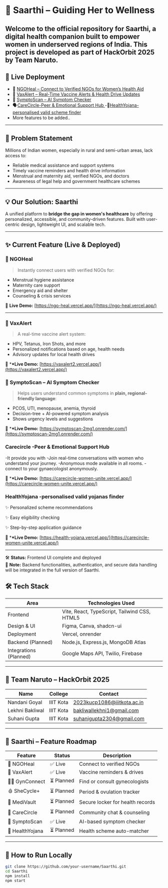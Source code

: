 # 🌿 Saarthi – Guiding Her to Wellness

## Welcome to the official repository for **Saarthi**, a digital health companion built to empower women in underserved regions of India. This project is developed as part of **HackOrbit 2025** by **Team Naruto**.

## 🚀 Live Deployment

- 🧕 [NGOHeal – Connect to Verified NGOs for Women’s Health Aid](https://ngo-heal.vercel.app/)
- 💉 [VaxAlert – Real-Time Vaccine Alerts & Health Drive Updates](https://vaxalert2.vercel.app/)
- 🧠 [SymptoScan – AI Symptom Checker](https://symptoscan-2mg1.onrender.com/)
- 🗣[CareCircle-Peer & Emotional Support Hub ](https://carecircle-women-unite.vercel.app/)
  -📜[HealthYojana-personalised valid scheme finder ](https://health-yojana.vercel.app/)
- More features to be added..

---

## 🎯 Problem Statement

Millions of Indian women, especially in rural and semi-urban areas, lack access to:

- Reliable medical assistance and support systems
- Timely vaccine reminders and health drive information
- Menstrual and maternity aid, verified NGOs, and doctors
- Awareness of legal help and government healthcare schemes

---

## 💡 Our Solution: **Saarthi**

A unified platform to **bridge the gap in women's healthcare** by offering personalized, accessible, and community-driven features. Built with user-centric design, lightweight UI, and scalable tech.

---

## ✨ Current Feature (Live & Deployed)

### 🧕 NGOHeal

> Instantly connect users with verified NGOs for:

- Menstrual hygiene assistance
- Maternity care support
- Emergency aid and shelter
- Counseling & crisis services

🔗 **Live Demo:** [https://ngo-heal.vercel.app/](https://ngo-heal.vercel.app/)

---

### 💉 VaxAlert

> A real-time vaccine alert system:

- HPV, Tetanus, Iron Shots, and more
- Personalized notifications based on age, health needs
- Advisory updates for local health drives

🔗 \***\*Live Demo:** [https://vaxalert2.vercel.app/](https://vaxalert2.vercel.app/)

### 🧠 SymptoScan – AI Symptom Checker

> Helps users understand common symptoms in **plain, regional-friendly language**:

- PCOS, UTI, menopause, anemia, thyroid
- Decision-tree + AI-powered symptom analysis
- Shows urgency levels and suggestions

🔗 \***\*Live Demo:** [https://symptoscan-2mg1.onrender.com/](https://symptoscan-2mg1.onrender.com/)

### Carecircle -Peer & Emotional Support Hub

-It provide you with
-Join real-time conversations with women who understand your journey.
-Anonymous mode available in all rooms.
-connect to your gynaecologist anonymously.

🔗 \***\*Live Demo:** [https://carecircle-women-unite.vercel.app/](https://carecircle-women-unite.vercel.app/)

### HealthYojana -personalised valid yojanas finder

✨ Personalized scheme recommendations

✨ Easy eligibility checking

✨ Step-by-step application guidance

🔗 \***\*Live Demo:** [https://health-yojana.vercel.app/](https://carecircle-women-unite.vercel.app/)

---

🛠️ **Status:** Frontend UI complete and deployed  
🔐 **Note:** Backend functionalities, authentication, and secure data handling will be integrated in the full version of Saarthi.

## 🛠️ Tech Stack

| Area                   | Technologies Used                            |
| ---------------------- | -------------------------------------------- |
| Frontend               | Vite, React, TypeScript, Tailwind CSS, HTML5 |
| Design & UI            | Figma, Canva, shadcn-ui                      |
| Deployment             | Vercel, onrender                             |
| Backend (Planned)      | Node.js, Express.js, MongoDB Atlas           |
| Integrations (Planned) | Google Maps API, Twilio, Firebase            |

---

## 👥 Team Naruto – HackOrbit 2025

| Name            | College   | Contact                     |
| --------------- | --------- | --------------------------- |
| Nandani Goyal   | IIIT Kota | 2023kucp1086@iiitkota.ac.in |
| Lekhni Bakliwal | IIIT Kota | bakliwallekhni1@gmail.com   |
| Suhani Gupta    | IIIT Kota | suhanigupta2304@gmail.com   |

---

## 📌 Saarthi – Feature Roadmap

| Feature         | Status     | Description                      |
| --------------- | ---------- | -------------------------------- |
| 🧕 NGOHeal      | ✅ Live    | Connect to verified NGOs         |
| 💉 VaxAlert     | ✅ Live    | Vaccine reminders & drives       |
| 👩‍⚕️ GynConnect   | ⏳ Planned | Find or consult gynecologists    |
| 🩸 SheCycle+    | ⏳ Planned | Period & ovulation tracker       |
| 🔐 MediVault    | ⏳ Planned | Secure locker for health records |
| 💬 CareCircle   | ⏳ Planned | Community chat & counseling      |
| 🧠 SymptoScan   | ✅ Live    | AI-based symptom checker         |
| 🧾 HealthYojana | ⏳ Planned | Health scheme auto-matcher       |

---

## 🏁 How to Run Locally

```bash
git clone https://github.com/your-username/Saarthi.git
cd Saarthi
npm install
npm start
```

